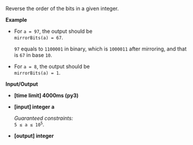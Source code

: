 <div class="markdown"><p>Reverse the order of the bits in a given integer.</p>
<p><strong>Example</strong></p>
<ul>
<li>
<p>For <code>a = 97</code>, the output should be<br>
<code>mirrorBits(a) = 67</code>.</p>
<p><code>97</code> equals to <code>1100001</code> in binary, which is <code>1000011</code> after mirroring, and that is <code>67</code> in base <code>10</code>.</p>
</li>
<li>
<p>For <code>a = 8</code>, the output should be<br>
<code>mirrorBits(a) = 1</code>.</p>
</li>
</ul>
<p><strong>Input/Output</strong></p>
<ul>
<li><strong>[time limit] 4000ms (py3)</strong></li>
</ul>
<ul>
<li>
<p><strong>[input] integer a</strong></p>
<p><em>Guaranteed constraints:</em><br>
<code>5 ≤ a ≤ 10<sup>5</sup></code>.</p>
</li>
<li>
<p><strong>[output] integer</strong></p>
</li>
</ul>
</div>
